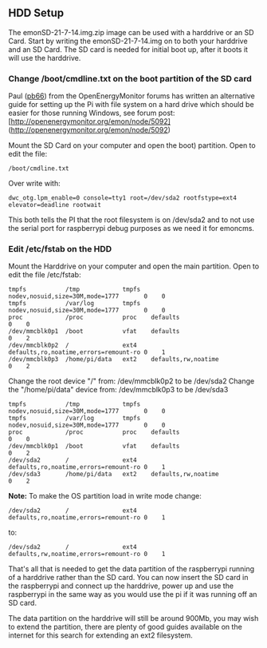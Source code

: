 ## HDD Setup

The emonSD-21-7-14.img.zip image can be used with a harddrive or an SD Card. Start by writing the emonSD-21-7-14.img on to both your harddrive and an SD Card. The SD card is needed for initial boot up, after it boots it will use the harddrive.

### Change /boot/cmdline.txt on the boot partition of the SD card

Paul ([pb66](http://openenergymonitor.org/emon/user/4440)) from the OpenEnergyMonitor forums has written an alternative guide for setting up the Pi with file system on a hard drive which should be easier for those running Windows, see forum post: [http://openenergymonitor.org/emon/node/5092] (http://openenergymonitor.org/emon/node/5092)

Mount the SD Card on your computer and open the boot) partition. Open to edit the file:

    /boot/cmdline.txt

Over write with:

    dwc_otg.lpm_enable=0 console=tty1 root=/dev/sda2 rootfstype=ext4 elevator=deadline rootwait

This both tells the PI that the root filesystem is on /dev/sda2 and to not use the serial port for raspberrypi debug purposes as we need it for emoncms.

### Edit /etc/fstab on the HDD

Mount the Harddrive on your computer and open the main partition. Open to edit the file /etc/fstab:
 
    tmpfs           /tmp            tmpfs   nodev,nosuid,size=30M,mode=1777       0    0
    tmpfs           /var/log        tmpfs   nodev,nosuid,size=30M,mode=1777       0    0
    proc            /proc           proc    defaults                              0    0
    /dev/mmcblk0p1  /boot           vfat    defaults                              0    2
    /dev/mmcblk0p2  /               ext4    defaults,ro,noatime,errors=remount-ro 0    1
    /dev/mmcblk0p3  /home/pi/data   ext2    defaults,rw,noatime                   0    2

Change the root device "/" from: /dev/mmcblk0p2 to be /dev/sda2
Change the "/home/pi/data" device from: /dev/mmcblk0p3 to be /dev/sda3

    tmpfs           /tmp            tmpfs   nodev,nosuid,size=30M,mode=1777       0    0
    tmpfs           /var/log        tmpfs   nodev,nosuid,size=30M,mode=1777       0    0
    proc            /proc           proc    defaults                              0    0
    /dev/mmcblk0p1  /boot           vfat    defaults                              0    2
    /dev/sda2       /               ext4    defaults,ro,noatime,errors=remount-ro 0    1
    /dev/sda3       /home/pi/data   ext2    defaults,rw,noatime                   0    2

**Note:** To make the OS partition load in write mode change:

    /dev/sda2       /               ext4    defaults,ro,noatime,errors=remount-ro 0    1

to:

    /dev/sda2       /               ext4    defaults,rw,noatime,errors=remount-ro 0    1

That's all that is needed to get the data partition of the raspberrypi running of a harddrive rather than the SD card. You can now insert the SD card in the raspberrypi and connect up the harddrive, power up and use the raspberrypi in the same way as you would use the pi if it was running off an SD card.

The data partition on the harddrive will still be around 900Mb, you may wish to extend the partition, there are plenty of good guides available on the internet for this search for extending an ext2 filesystem.
